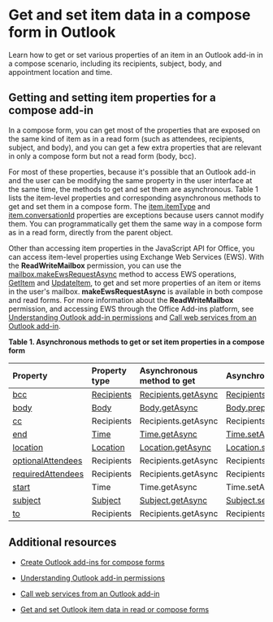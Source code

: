 
# Get and set item data in a compose form in Outlook
Learn how to get or set various properties of an item in an Outlook add-in in a compose scenario, including its recipients, subject, body, and appointment location and time.




## Getting and setting item properties for a compose add-in


In a compose form, you can get most of the properties that are exposed on the same kind of item as in a read form (such as attendees, recipients, subject, and body), and you can get a few extra properties that are relevant in only a compose form but not a read form (body, bcc). 

For most of these properties, because it's possible that an Outlook add-in and the user can be modifying the same property in the user interface at the same time, the methods to get and set them are asynchronous. Table 1 lists the item-level properties and corresponding asynchronous methods to get and set them in a compose form. The  [item.itemType](http://dev.outlook.com/reference/add-ins/Office.context.mailbox.item.html) and [item.conversationId](http://dev.outlook.com/reference/add-ins/Office.context.mailbox.item.html) properties are exceptions because users cannot modify them. You can programmatically get them the same way in a compose form as in a read form, directly from the parent object.

Other than accessing item properties in the JavaScript API for Office, you can access item-level properties using Exchange Web Services (EWS). With the  **ReadWriteMailbox** permission, you can use the [mailbox.makeEwsRequestAsync](http://dev.outlook.com/reference/add-ins/Office.context.mailbox.html) method to access EWS operations, [GetItem](http://msdn.microsoft.com/en-us/library/e3590b8b-c2a7-4dad-a014-6360197b68e4%28Office.15%29.aspx) and [UpdateItem](http://msdn.microsoft.com/en-us/library/5d027523-e0bc-4da2-b60b-0cb9fc1fdfe4%28Office.15%29.aspx), to get and set more properties of an item or items in the user's mailbox.  **makeEwsRequestAsync** is available in both compose and read forms. For more information about the **ReadWriteMailbox** permission, and accessing EWS through the Office Add-ins platform, see [Understanding Outlook add-in permissions](../outlook/understanding-outlook-add-in-permissions.md) and [Call web services from an Outlook add-in](../outlook/web-services.md).


**Table 1. Asynchronous methods to get or set item properties in a compose form**


|**Property**|**Property type**|**Asynchronous method to get**|**Asynchronous method(s) to set**|
|:-----|:-----|:-----|:-----|
|[bcc](http://dev.outlook.com/reference/add-ins/Office.context.mailbox.item.html)|[Recipients](http://dev.outlook.com/reference/add-ins/Recipients.html)|[Recipients.getAsync](http://dev.outlook.com/reference/add-ins/Recipients.html)|[Recipients.addAsync](http://dev.outlook.com/reference/add-ins/Recipients.html)[Recipients.setAsync](http://dev.outlook.com/reference/add-ins/Recipients.html)|
|[body](http://dev.outlook.com/reference/add-ins/Office.context.mailbox.item.html)|[Body](http://dev.outlook.com/reference/add-ins/Body.html)|[Body.getAsync](http://dev.outlook.com/reference/add-ins/Body.html)|[Body.prependAsync](http://dev.outlook.com/reference/add-ins/Body.html)[Body.setAsync](http://dev.outlook.com/reference/add-ins/Body.html)[Body.setSelectedDataAsync](http://dev.outlook.com/reference/add-ins/Body.html)|
|[cc](http://dev.outlook.com/reference/add-ins/Office.context.mailbox.item.html)|Recipients|Recipients.getAsync|Recipients.addAsync Recipients.setAsync|
|[end](http://dev.outlook.com/reference/add-ins/Office.context.mailbox.item.html)|[Time](http://dev.outlook.com/reference/add-ins/Time.html)|[Time.getAsync](http://dev.outlook.com/reference/add-ins/Time.html)|[Time.setAsync](http://dev.outlook.com/reference/add-ins/Time.html)|
|[location](http://dev.outlook.com/reference/add-ins/Office.context.mailbox.item.html)|[Location](http://dev.outlook.com/reference/add-ins/Location.html)|[Location.getAsync](http://dev.outlook.com/reference/add-ins/Location.html)|[Location.setAsync](http://dev.outlook.com/reference/add-ins/Location.html)|
|[optionalAttendees](http://dev.outlook.com/reference/add-ins/Office.context.mailbox.item.html)|Recipients|Recipients.getAsync|Recipients.addAsync Recipients.setAsync|
|[requiredAttendees](http://dev.outlook.com/reference/add-ins/Office.context.mailbox.item.html)|Recipients|Recipients.getAsync|Recipients.addAsync Recipients.setAsync|
|[start](http://dev.outlook.com/reference/add-ins/Office.context.mailbox.item.html)|Time|Time.getAsync|Time.setAsync|
|[subject](http://dev.outlook.com/reference/add-ins/Office.context.mailbox.item.html)|[Subject](http://dev.outlook.com/reference/add-ins/Subject.html)|[Subject.getAsync](http://dev.outlook.com/reference/add-ins/Subject.html)|[Subject.setAsync](http://dev.outlook.com/reference/add-ins/Subject.html)|
|[to](http://dev.outlook.com/reference/add-ins/Office.context.mailbox.item.html)|Recipients|Recipients.getAsync|Recipients.addAsync Recipients.setAsync|



## Additional resources



- [Create Outlook add-ins for compose forms](../outlook/compose-scenario.md)
    
- [Understanding Outlook add-in permissions](../outlook/understanding-outlook-add-in-permissions.md)
    
- [Call web services from an Outlook add-in](../outlook/web-services.md)
    
- [Get and set Outlook item data in read or compose forms](../outlook/item-data.md)
    


